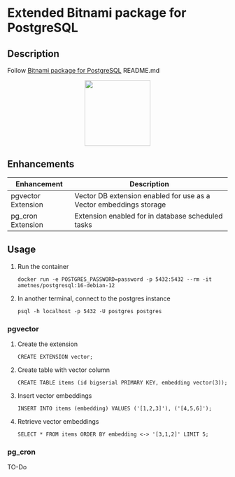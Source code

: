 # Extended Bitnami package for PostgreSQL

## Description
Follow [Bitnami package for PostgreSQL](https://github.com/bitnami/containers/blob/main/bitnami/postgresql/README.md) README.md

<p align="center">
  <a href="https://cloud.ametnes.com/console/signin?callback_id=xiex7aiYo5wa8ooshavae6ik5ShoopieS4So7Aixaejieph6noothaj7nahquageza9wahtaSoo2vaingaed9gu9OoPhee6thi2iu4ThieZohci1waiyohn8eiVat4zah4aiy9saiy5suteiquasah" rel="Try in Ametnes" _target="blank">
      <img src="https://cloud.ametnes.com/api/assets/trywithametnes" width="150" />
  </a>
</p>

## Enhancements
| Enhancement | Description |
|-------------|-------------|
| pgvector Extension | Vector DB extension enabled for use as a Vector embeddings storage |
| pg_cron Extension | Extension enabled for in database scheduled tasks |

## Usage

1. Run the container
    ```
    docker run -e POSTGRES_PASSWORD=password -p 5432:5432 --rm -it ametnes/postgresql:16-debian-12
    ```
2. In another terminal, connect to the postgres instance
    ```
    psql -h localhost -p 5432 -U postgres postgres
    ```
    
### pgvector

1. Create the extension
    ```
    CREATE EXTENSION vector;

    ```
2. Create table with vector column
    ```
    CREATE TABLE items (id bigserial PRIMARY KEY, embedding vector(3));
    ```
3. Insert vector embeddings
    ```
    INSERT INTO items (embedding) VALUES ('[1,2,3]'), ('[4,5,6]');
    ```
4. Retrieve vector embeddings
    ```
    SELECT * FROM items ORDER BY embedding <-> '[3,1,2]' LIMIT 5;
    ```

### pg_cron
TO-Do
